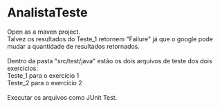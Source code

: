 # AnalistaTeste
Open as a maven project. <br/>
Talvez os resultados do Teste_1 retornem "Failure" já que o google pode mudar a quantidade de resultados retornados. <br/><br/>
Dentro da pasta "src/test/java" estão os dois arquivos de teste dos dois exercícios:<br/>
Teste_1 para o exercício 1<br/>
Teste_2 para o exercício 2<br/>
<br/>
Executar os arquivos como JUnit Test.
